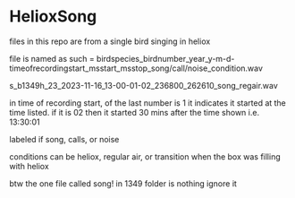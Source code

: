 # HelioxSong

files in this repo are from a single bird singing in heliox 


file is named as such = birdspecies_birdnumber_year_y-m-d-timeofrecordingstart_msstart_msstop_song/call/noise_condition.wav


s_b1349h_23_2023-11-16_13-00-01-02_236800_262610_song_regair.wav


in time of recording start, of the last number is 1 it indicates it started at the time listed. if it is 02 then it started 30 mins after the time shown i.e. 13:30:01


labeled if song, calls, or noise 


conditions can be heliox, regular air, or transition when the box was filling with heliox 


btw the one file called song! in 1349 folder is nothing ignore it 

